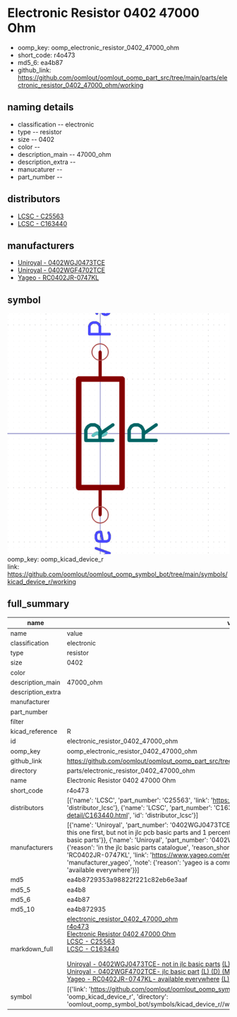 # Electronic Resistor 0402 47000 Ohm

  
* oomp_key: oomp_electronic_resistor_0402_47000_ohm 
* short_code: r4o473
* md5_6: ea4b87  
* github_link: https://github.com/oomlout/oomlout_oomp_part_src/tree/main/parts/electronic_resistor_0402_47000_ohm/working  
## naming details
* classification -- electronic
* type -- resistor
* size -- 0402
* color -- 
* description_main -- 47000_ohm
* description_extra -- 
* manucaturer -- 
* part_number -- 

## distributors
* [LCSC - C25563](https://lcsc.com/product-detail/C25563.html)  
* [LCSC - C163440](https://lcsc.com/product-detail/C163440.html)  

## manufacturers
* [Uniroyal - 0402WGJ0473TCE]()  
* [Uniroyal - 0402WGF4702TCE]()  
* [Yageo - RC0402JR-0747KL](https://www.yageo.com/en/Chart/Download/pdf/RC0402JR-0747KL)  

## symbol

![](symbol/0/working/working_600.png)  
oomp_key: oomp_kicad_device_r  
link: https://github.com/oomlout/oomlout_oomp_symbol_bot/tree/main/symbols/kicad_device_r/working  


## full_summary
| name | value | 
| --- | --- | 
| name | value | 
| classification | electronic | 
| type | resistor | 
| size | 0402 | 
| color |  | 
| description_main | 47000_ohm | 
| description_extra |  | 
| manufacturer |  | 
| part_number |  | 
| filter |  | 
| kicad_reference | R | 
| id | electronic_resistor_0402_47000_ohm | 
| oomp_key | oomp_electronic_resistor_0402_47000_ohm | 
| github_link | https://github.com/oomlout/oomlout_oomp_part_src/tree/main/parts/electronic_resistor_0402_47000_ohm/working | 
| directory | parts/electronic_resistor_0402_47000_ohm | 
| name | Electronic Resistor 0402 47000 Ohm | 
| short_code | r4o473 | 
| distributors | [{'name': 'LCSC', 'part_number': 'C25563', 'link': 'https://lcsc.com/product-detail/C25563.html', 'id': 'distributor_lcsc'}, {'name': 'LCSC', 'part_number': 'C163440', 'link': 'https://lcsc.com/product-detail/C163440.html', 'id': 'distributor_lcsc'}] | 
| manufacturers | [{'name': 'Uniroyal', 'part_number': '0402WGJ0473TCE', 'link': '', 'id': 'manufacturer_uniroyal', 'note': {'reason': 'did this one first, but not in jlc pcb basic parts and 1 percent are and they are the same price', 'reason_short': 'not in jlc basic parts'}}, {'name': 'Uniroyal', 'part_number': '0402WGF4702TCE', 'link': '', 'id': 'manufacturer_uniroyal', 'note': {'reason': 'in the jlc basic parts catalogue', 'reason_short': 'jlc basic part'}}, {'name': 'Yageo', 'part_number': 'RC0402JR-0747KL', 'link': 'https://www.yageo.com/en/Chart/Download/pdf/RC0402JR-0747KL', 'id': 'manufacturer_yageo', 'note': {'reason': 'yageo is a commonly cross referenced part number', 'reason_short': 'available everywhere'}}] | 
| md5 | ea4b8729353a98822f221c82eb6e3aaf | 
| md5_5 | ea4b8 | 
| md5_6 | ea4b87 | 
| md5_10 | ea4b872935 | 
| markdown_full | [electronic_resistor_0402_47000_ohm](https://github.com/oomlout/oomlout_oomp_part_src/tree/main/parts/electronic_resistor_0402_47000_ohm/working)<br>[r4o473](https://github.com/oomlout/oomlout_oomp_part_src/tree/main/parts/electronic_resistor_0402_47000_ohm/working)<br>[Electronic Resistor 0402 47000 Ohm](https://github.com/oomlout/oomlout_oomp_part_src/tree/main/parts/electronic_resistor_0402_47000_ohm/working)<br>[LCSC - C25563<br>](https://lcsc.com/product-detail/C25563.html)[LCSC - C163440<br>](https://lcsc.com/product-detail/C163440.html)<br>[Uniroyal - 0402WGJ0473TCE- not in jlc basic parts]() [(L)  ](https://www.lcsc.com/search?q=0402WGJ0473TCE)[(D)  ](https://www.digikey.com/en/products?keywords=0402WGJ0473TCE)[(M)  ](https://www.mouser.com/Search/Refine?Keyword=0402WGJ0473TCE)[(N)  ](https://www.newark.com/search?st=0402WGJ0473TCE)[(SZ)  ](https://so.szlcsc.com/global.html?k=0402WGJ0473TCE)<br>[Uniroyal - 0402WGF4702TCE- jlc basic part]() [(L)  ](https://www.lcsc.com/search?q=0402WGF4702TCE)[(D)  ](https://www.digikey.com/en/products?keywords=0402WGF4702TCE)[(M)  ](https://www.mouser.com/Search/Refine?Keyword=0402WGF4702TCE)[(N)  ](https://www.newark.com/search?st=0402WGF4702TCE)[(SZ)  ](https://so.szlcsc.com/global.html?k=0402WGF4702TCE)<br>[Yageo - RC0402JR-0747KL- available everywhere](https://www.yageo.com/en/Chart/Download/pdf/RC0402JR-0747KL) [(L)  ](https://www.lcsc.com/search?q=RC0402JR-0747KL)[(D)  ](https://www.digikey.com/en/products?keywords=RC0402JR-0747KL)[(M)  ](https://www.mouser.com/Search/Refine?Keyword=RC0402JR-0747KL)[(N)  ](https://www.newark.com/search?st=RC0402JR-0747KL)[(SZ)  ](https://so.szlcsc.com/global.html?k=RC0402JR-0747KL)<br> | 
| symbol | [{'link': 'https://github.com/oomlout/oomlout_oomp_symbol_bot/tree/main/symbols/kicad_device_r', 'oomp_key': 'oomp_kicad_device_r', 'directory': 'oomlout_oomp_symbol_bot/symbols/kicad_device_r//working/working.kicad_sym'}] | 
